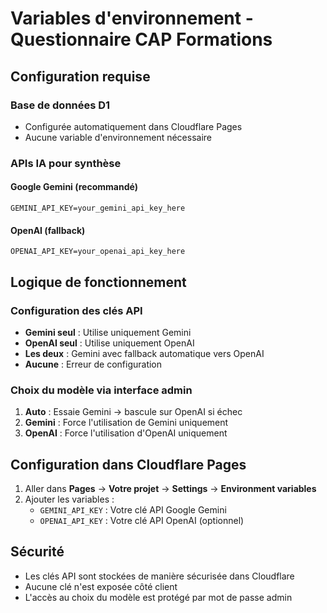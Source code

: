 # Variables d'environnement - Questionnaire CAP Formations

## Configuration requise

### Base de données D1
- Configurée automatiquement dans Cloudflare Pages
- Aucune variable d'environnement nécessaire

### APIs IA pour synthèse

#### Google Gemini (recommandé)
```
GEMINI_API_KEY=your_gemini_api_key_here
```

#### OpenAI (fallback)
```
OPENAI_API_KEY=your_openai_api_key_here
```

## Logique de fonctionnement

### Configuration des clés API
- **Gemini seul** : Utilise uniquement Gemini
- **OpenAI seul** : Utilise uniquement OpenAI  
- **Les deux** : Gemini avec fallback automatique vers OpenAI
- **Aucune** : Erreur de configuration

### Choix du modèle via interface admin
1. **Auto** : Essaie Gemini → bascule sur OpenAI si échec
2. **Gemini** : Force l'utilisation de Gemini uniquement
3. **OpenAI** : Force l'utilisation d'OpenAI uniquement

## Configuration dans Cloudflare Pages

1. Aller dans **Pages** → **Votre projet** → **Settings** → **Environment variables**
2. Ajouter les variables :
   - `GEMINI_API_KEY` : Votre clé API Google Gemini
   - `OPENAI_API_KEY` : Votre clé API OpenAI (optionnel)

## Sécurité

- Les clés API sont stockées de manière sécurisée dans Cloudflare
- Aucune clé n'est exposée côté client
- L'accès au choix du modèle est protégé par mot de passe admin
